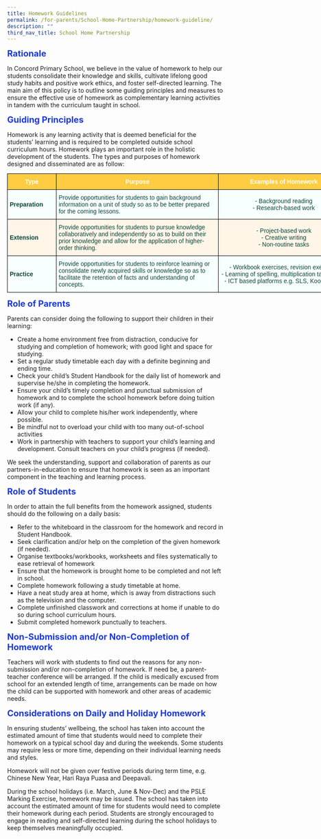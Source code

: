```yaml
---
title: Homework Guidelines
permalink: /for-parents/School-Home-Partnership/homework-guideline/
description: ""
third_nav_title: School Home Partnership
---
```

<span style="color:#1A39DF; font-size:20px"><b>Rationale</b></span>

In Concord Primary School, we believe in the value of homework to help our students consolidate their knowledge and skills, cultivate lifelong good study habits and positive work ethics, and foster self-directed learning. The main aim of this policy is to outline some guiding principles and measures to ensure the effective use of homework as complementary learning activities in tandem with the curriculum taught in school.

<span style="color:#1A39DF; font-size:20px"><b>Guiding Principles</b></span>

Homework is any learning activity that is deemed beneficial for the students’ learning and is required to be completed outside school curriculum hours. Homework plays an important role in the holistic development of the students. The types and purposes of homework designed and disseminated are as follow:

<style type="text/css">
.tg  {border-collapse:collapse;border-spacing:0;margin:0px auto;}
.tg td{border-color:black;border-style:solid;border-width:1px;font-family:Arial, sans-serif;font-size:14px;
  overflow:hidden;padding:10px 5px;word-break:normal;}
.tg th{border-color:black;border-style:solid;border-width:1px;font-family:Arial, sans-serif;font-size:14px;
  font-weight:normal;overflow:hidden;padding:10px 5px;word-break:normal;}
.tg .tg-561x{background-color:#F8FFFF;color:#0C463A;text-align:left;vertical-align:middle}
.tg .tg-f8hf{background-color:#F8FFFF;color:#0C463A;text-align:center;vertical-align:middle}
.tg .tg-iig7{background-color:#FFF6E8;color:#0C463A;font-weight:bold;text-align:left;vertical-align:middle}
.tg .tg-lkcb{background-color:#FFCC42;color:#FFF;font-weight:bold;text-align:center;vertical-align:middle}
.tg .tg-8u5m{background-color:#F8FFFF;color:#0C463A;font-weight:bold;text-align:left;vertical-align:middle}
.tg .tg-7jbe{background-color:#FFF6E8;color:#0C463A;text-align:left;vertical-align:middle}
.tg .tg-muik{background-color:#FFF6E8;color:#0C463A;text-align:center;vertical-align:middle}
</style>
<table class="tg" style="undefined;table-layout: fixed; width: 798px">
<colgroup>
<col style="width: 114px">
<col style="width: 379px">
<col style="width: 305px">
</colgroup>
<tbody>
  <tr>
    <td class="tg-lkcb">Type</td>
    <td class="tg-lkcb">Purpose</td>
    <td class="tg-lkcb">Examples of Homework</td>
  </tr>
  <tr>
    <td class="tg-8u5m">Preparation</td>
    <td class="tg-561x">Provide opportunities for students to gain background information on a unit of study so as to be better prepared for the coming lessons.</td>
    <td class="tg-f8hf">- Background reading<br>- Research-based work<br></td>
  </tr>
  <tr>
    <td class="tg-iig7">Extension</td>
    <td class="tg-7jbe">Provide opportunities for students to pursue knowledge collaboratively and independently so as to build on their prior knowledge and allow for the application of higher-order thinking.</td>
    <td class="tg-muik">- Project-based work<br>- Creative writing<br>- Non-routine tasks</td>
  </tr>
  <tr>
    <td class="tg-8u5m">Practice</td>
    <td class="tg-561x">Provide opportunities for students to reinforce learning or consolidate newly acquired skills or knowledge so as to facilitate the retention of facts and understanding of concepts.</td>
    <td class="tg-f8hf">- Workbook exercises, revision exercises<br>- Learning of spelling, multiplication tables, etc.<br>- ICT based platforms e.g. SLS, Koobits, etc.<br></td>
  </tr>
</tbody>
</table>

<span style="color:#1A39DF; font-size:20px"><b>Role of Parents</b></span>

Parents can consider doing the following to support their children in their learning:

*   Create a home environment free from distraction, conducive for studying and completion of homework; with good light and space for studying.
*   Set a regular study timetable each day with a definite beginning and ending time.
*   Check your child’s Student Handbook for the daily list of homework and supervise he/she in completing the homework.
*   Ensure your child’s timely completion and punctual submission of homework and to complete the school homework before doing tuition work (if any).
*   Allow your child to complete his/her work independently, where possible.
*   Be mindful not to overload your child with too many out-of-school activities
*   Work in partnership with teachers to support your child’s learning and development. Consult teachers on your child’s progress (if needed).

We seek the understanding, support and collaboration of parents as our partners-in-education to ensure that homework is seen as an important component in the teaching and learning process.

<span style="color:#1A39DF; font-size:20px"><b>Role of Students</b></span>

In order to attain the full benefits from the homework assigned, students should do the following on a daily basis:

*   Refer to the whiteboard in the classroom for the homework and record in Student Handbook.
*   Seek clarification and/or help on the completion of the given homework (if needed).
*   Organise textbooks/workbooks, worksheets and files systematically to ease retrieval of homework
*   Ensure that the homework is brought home to be completed and not left in school.
*   Complete homework following a study timetable at home.
*   Have a neat study area at home, which is away from distractions such as the television and the computer.
*   Complete unfinished classwork and corrections at home if unable to do so during school curriculum hours.
*   Submit completed homework punctually to teachers.

<span style="color:#1A39DF; font-size:20px"><b>Non-Submission and/or Non-Completion of Homework</b></span>

Teachers will work with students to find out the reasons for any non-submission and/or non-completion of homework. If need be, a parent-teacher conference will be arranged. If the child is medically excused from school for an extended length of time, arrangements can be made on how the child can be supported with homework and other areas of academic needs.

<span style="color:#1A39DF; font-size:20px"><b>Considerations on Daily and Holiday Homework</b></span>

In ensuring students’ wellbeing, the school has taken into account the estimated amount of time that students would need to complete their homework on a typical school day and during the weekends. Some students may require less or more time, depending on their individual learning needs and styles.

Homework will not be given over festive periods during term time, e.g. Chinese New Year, Hari Raya Puasa and Deepavali.

During the school holidays (i.e. March, June & Nov-Dec) and the PSLE Marking Exercise, homework may be issued. The school has taken into account the estimated amount of time for students would need to complete their homework during each period. Students are strongly encouraged to engage in reading and self-directed learning during the school holidays to keep themselves meaningfully occupied.